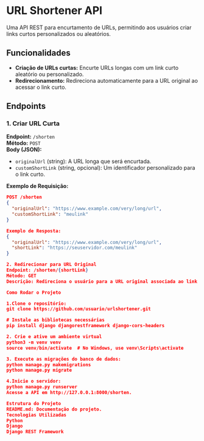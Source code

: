 # URL Shortener API

Uma API REST para encurtamento de URLs, permitindo aos usuários criar links curtos personalizados ou aleatórios.

## Funcionalidades

- **Criação de URLs curtas:** Encurte URLs longas com um link curto aleatório ou personalizado.
- **Redirecionamento:** Redireciona automaticamente para a URL original ao acessar o link curto.


## Endpoints

### 1. Criar URL Curta

**Endpoint:** `/shorten`  
**Método:** `POST`  
**Body (JSON):**
- `originalUrl` (string): A URL longa que será encurtada.
- `customShortLink` (string, opcional): Um identificador personalizado para o link curto.

**Exemplo de Requisição:**
```json
POST /shorten
{
  "originalUrl": "https://www.example.com/very/long/url",
  "customShortLink": "meulink"
}

Exemplo de Resposta:
{
  "originalUrl": "https://www.example.com/very/long/url",
  "shortLink": "https://seuservidor.com/meulink"
}

2. Redirecionar para URL Original
Endpoint: /shorten/{shortLink}
Método: GET
Descrição: Redireciona o usuário para a URL original associada ao link curto fornecido.

Como Rodar o Projeto

1.Clone o repositório:
git clone https://github.com/usuario/urlshortener.git

# Instale as bibliotecas necessárias
pip install django djangorestframework django-cors-headers

2. Crie e ative um ambiente virtual
python3 -m venv venv
source venv/bin/activate  # No Windows, use venv\Scripts\activate

3. Execute as migrações do banco de dados:
python manage.py makemigrations
python manage.py migrate

4.Inicie o servidor:
python manage.py runserver
Acesse a API em http://127.0.0.1:8000/shorten.

Estrutura do Projeto
README.md: Documentação do projeto.
Tecnologias Utilizadas
Python
Django
Django REST Framework

